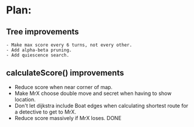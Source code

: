 # Plan:

## Tree improvements
    - Make max score every 6 turns, not every other.
    - Add alpha-beta pruning.
    - Add quiescence search.


## calculateScore() improvements
   - Reduce score when near corner of map.
   - Make MrX choose double move and secret when having to show location.
   - Don't let dijkstra include Boat edges when calculating shortest route
     for a detective to get to MrX.
   - Reduce score massively if MrX loses. DONE